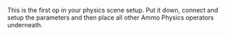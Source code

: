This is the first op  in your physics scene setup. Put it down, connect and setup the parameters and then place all other Ammo Physics operators underneath.